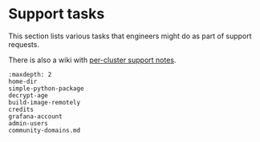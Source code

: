 # Support tasks

This section lists various tasks that engineers might do as part of support
requests.

There is also a wiki with [per-cluster support notes](https://github.com/2i2c-org/infrastructure/wiki/Per-Cluster-Support-Notes).

```{toctree}
:maxdepth: 2
home-dir
simple-python-package
decrypt-age
build-image-remotely
credits
grafana-account
admin-users
community-domains.md
```
